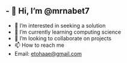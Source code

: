 ## - 👋 Hi, I’m @mrnabet7
- 👀 I’m interested in seeking a solution
- 🌱 I’m currently learning computing science
- 💞️ I’m looking to collaborate on projects 
- 📫 How to reach me
- Email: etohaae@gmail.com

<!---
mrnabet7/mrnabet7 is a ✨ special ✨ repository because its `README.md` (this file) appears on your GitHub profile.
You can click the Preview link to take a look at your changes.
--->
